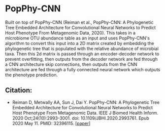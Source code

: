 # PopPhy-CNN

Built on top of PopPhy-CNN (Reiman et al., PopPhy-CNN: A Phylogenetic Tree Embedded Architecture for Convolutional Neural Networks to Predict Host Phenotype From Metagenomic Data, 2020). This takes in a microbiome OTU abundance table as an input and uses PopPhy-CNN's algorithm to convert this input into a 2D matrix created by embedding the phylogenetic tree that is populated with the relative abundance of microbial taxa. Then this 2d matrix is passed through an encoder-decoder network to prevent overfitting, then outputs from the decoder network are fed through a CNN architecture skip connections, then outputs from the CNN architecture are fed through a fully connected neural network which outputs the phenotype prediction.


## Citation:
* Reiman D, Metwally AA, Sun J, Dai Y. PopPhy-CNN: A Phylogenetic Tree Embedded Architecture for Convolutional Neural Networks to Predict Host Phenotype From Metagenomic Data. IEEE J Biomed Health Inform. 2020 Oct;24(10):2993-3001. doi: 10.1109/JBHI.2020.2993761. Epub 2020 May 11. PMID: 32396115. [[paper](https://pubmed.ncbi.nlm.nih.gov/32396115/)]
